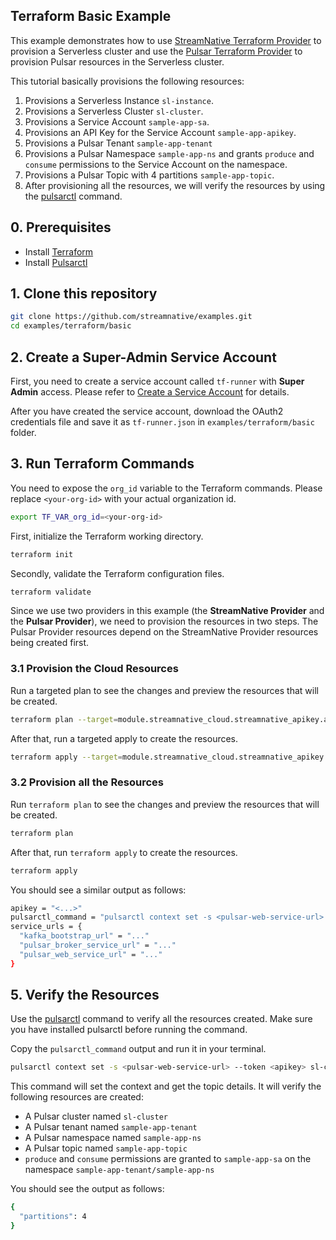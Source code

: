 ## Terraform Basic Example

This example demonstrates how to use [StreamNative Terraform Provider](https://registry.terraform.io/providers/streamnative/streamnative/latest/docs) to provision a Serverless cluster and use the [Pulsar Terraform Provider](https://registry.terraform.io/providers/streamnative/pulsar/latest/docs) to provision Pulsar resources in the Serverless cluster.

This tutorial basically provisions the following resources:

1. Provisions a Serverless Instance `sl-instance`.
2. Provisions a Serverless Cluster `sl-cluster`.
3. Provisions a Service Account `sample-app-sa`.
4. Provisions an API Key for the Service Account `sample-app-apikey`.
5. Provisions a Pulsar Tenant `sample-app-tenant`
6. Provisions a Pulsar Namespace `sample-app-ns` and grants `produce` and `consume` permissions to the Service Account on the namespace.
7. Provisions a Pulsar Topic with 4 partitions `sample-app-topic`.
8. After provisioning all the resources, we will verify the resources by using the [pulsarctl](https://docs.streamnative.io/docs/pulsarctl-overview) command.

## 0. Prerequisites

- Install [Terraform](https://developer.hashicorp.com/terraform/install)
- Install [Pulsarctl](https://docs.streamnative.io/docs/pulsarctl-overview)

## 1. Clone this repository

```bash
git clone https://github.com/streamnative/examples.git
cd examples/terraform/basic
```

## 2. Create a Super-Admin Service Account

First, you need to create a service account called `tf-runner` with **Super Admin** access. Please refer to [Create a Service Account](https://docs.streamnative.io/docs/service-accounts#create-a-service-account) for details.

After you have created the service account, download the OAuth2 credentials file and save it as `tf-runner.json` in `examples/terraform/basic` folder.

## 3. Run Terraform Commands

You need to expose the `org_id` variable to the Terraform commands. Please replace `<your-org-id>` with your actual organization id.

```bash
export TF_VAR_org_id=<your-org-id>
```

First, initialize the Terraform working directory.

```bash
terraform init
```

Secondly, validate the Terraform configuration files.

```bash
terraform validate
```

Since we use two providers in this example (the **StreamNative Provider** and the **Pulsar Provider**), we need to provision the resources in two steps. The Pulsar Provider resources depend on the StreamNative Provider resources being created first.

### 3.1 Provision the Cloud Resources

Run a targeted plan to see the changes and preview the resources that will be created.

```bash
terraform plan --target=module.streamnative_cloud.streamnative_apikey.app-apikey
```

After that, run a targeted apply to create the resources.

```bash
terraform apply --target=module.streamnative_cloud.streamnative_apikey.app-apikey
```

### 3.2 Provision all the Resources

Run `terraform plan` to see the changes and preview the resources that will be created.

```bash
terraform plan
```

After that, run `terraform apply` to create the resources.

```bash
terraform apply
```

You should see a similar output as follows:

```bash
apikey = "<...>"
pulsarctl_command = "pulsarctl context set -s <pulsar-web-service-url> --token <apikey> sl-cluster && pulsarctl topics get sample-app-tenant/sample-app-ns/sample-app-topic"
service_urls = {
  "kafka_bootstrap_url" = "..."
  "pulsar_broker_service_url" = "..."
  "pulsar_web_service_url" = "..."
}
```

## 5. Verify the Resources

Use the [pulsarctl](https://docs.streamnative.io/docs/pulsarctl-overview) command to verify all the resources created. Make sure you have installed pulsarctl before running the command.

Copy the `pulsarctl_command` output and run it in your terminal.

```bash
pulsarctl context set -s <pulsar-web-service-url> --token <apikey> sl-cluster && pulsarctl topics get sample-app-tenant/sample-app-ns/sample-app-topic
```

This command will set the context and get the topic details. It will verify the following resources are created:

- A Pulsar cluster named `sl-cluster`
- A Pulsar tenant named `sample-app-tenant`
- A Pulsar namespace named `sample-app-ns`
- A Pulsar topic named `sample-app-topic`
- `produce` and `consume` permissions are granted to `sample-app-sa` on the namespace `sample-app-tenant/sample-app-ns`

You should see the output as follows:

```bash
{
  "partitions": 4
}
```